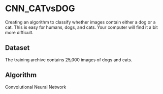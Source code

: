 # CNN_CATvsDOG
Creating an algorithm to classify whether images contain either a dog or a cat.
This is easy for humans, dogs, and cats. Your computer will find it a bit more difficult.

## Dataset
The training archive contains 25,000 images of dogs and cats.

## Algorithm
Convolutional Neural Network
